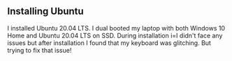 ## Installing Ubuntu 
I installed Ubuntu 20.04 LTS. I dual booted my laptop with both Windows 10 Home and Ubuntu 20.04 LTS on SSD. During installation i=I didn't face any issues but after installation I found that my keyboard was glitching. But trying to fix that issue!
